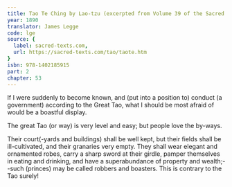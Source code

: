 ```yaml
---
title: Tao Te Ching by Lao-tzu (excerpted from Volume 39 of the Sacred Books of the East.)
year: 1890
translator: James Legge
code: lge
source: {
  label: sacred-texts.com,
  url: https://sacred-texts.com/tao/taote.htm
}
isbn: 978-1402185915
part: 2
chapter: 53
---
```

If I were suddenly to become known, and (put into a position to)
conduct (a government) according to the Great Tao, what I should be most afraid of would be a boastful display. 

The great Tao (or way) is very level and easy; but people love the by-ways. 

Their court(-yards and buildings) shall be well kept, but their fields shall be ill-cultivated, and their granaries very empty. They shall wear elegant and ornamented robes, carry a sharp sword at their girdle, pamper themselves in eating and drinking, and have a superabundance of property and wealth;--such (princes) may be called robbers and boasters. This is contrary to the Tao surely!